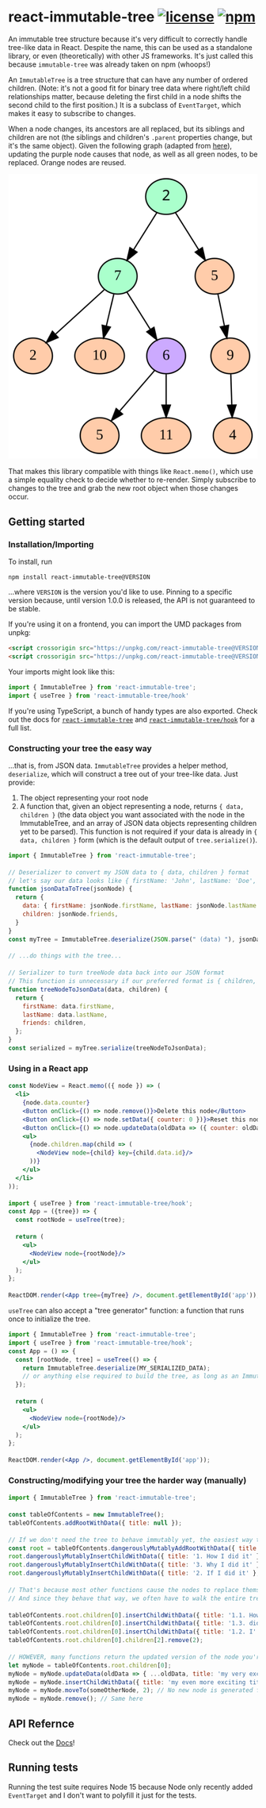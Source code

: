 # react-immutable-tree [![license](https://img.shields.io/npm/l/react-immutable-tree)](https://github.com/mrjacobbloom/echo/blob/master/LICENSE) [![npm](https://img.shields.io/npm/v/react-immutable-tree)](https://www.npmjs.com/package/react-immutable-tree)

An immutable tree structure because it's very difficult to correctly handle
tree-like data in React. Despite the name, this can be used as a standalone
library, or even (theoretically) with other JS frameworks. It's just called
this because `immutable-tree` was already taken on npm (whoops!)

An `ImmutableTree` is a tree structure that can have any number of ordered
children. (Note: it's not a good fit for binary tree data where right/left child
relationships matter, because deleting the first child in a node shifts the
second child to the first position.) It is a subclass of `EventTarget`, which
makes it easy to subscribe to changes.

When a node changes, its ancestors are all replaced, but its siblings
and children are not (the siblings and children's `.parent` properties change,
but it's the same object). Given the following graph (adapted from
[here](https://commons.wikimedia.org/wiki/File:Tree_(computer_science).svg)),
updating the purple node causes that node, as well as all green nodes, to be
replaced. Orange nodes are reused.

![Image representing upward propagation of changes](https://raw.githubusercontent.com/mrjacobbloom/react-immutable-tree/main/tree-example.svg)

That makes this library compatible with things like `React.memo()`, which use a
simple equality check to decide whether to re-render. Simply subscribe to changes to the tree and grab the new root object when those changes occur.

## Getting started

### Installation/Importing

To install, run

```shell
npm install react-immutable-tree@VERSION
```

...where `VERSION` is the version you'd like to use. Pinning to a specific
version because, until version 1.0.0 is released, the API is not guaranteed to
be stable.

If you're using it on a frontend, you can import the UMD packages from unpkg:
```html
<script crossorigin src="https://unpkg.com/react-immutable-tree@VERSION/dist/react-immutable-tree.umd.js"></script>
<script crossorigin src="https://unpkg.com/react-immutable-tree@VERSION/dist/react-immutable-tree-hook.umd.js"></script>
```

Your imports might look like this:

```javascript
import { ImmutableTree } from 'react-immutable-tree';
import { useTree } from 'react-immutable-tree/hook'
```

If you're using TypeScript, a bunch of handy types are also exported. Check out
the docs for [`react-immutable-tree`](/docs/modules/_react_immutable_tree_.md) and
[`react-immutable-tree/hook`](/docs/modules/_react_immutable_tree_hook_.md) for a full
list.

### Constructing your tree the easy way

...that is, from JSON data. `ImmutableTree` provides a helper method, `deserialize`,
which will construct a tree out of your tree-like data. Just provide:

1. The object representing your root node
1. A function that, given an object representing a node, returns
  `{ data, children }` (the data object you want associated with the node in the
  ImmutableTree, and an array of JSON data objects representing children yet to
  be parsed). This function is not required if your data is already in
  `{ data, children }` form (which is the default output of `tree.serialize()`).

```javascript
import { ImmutableTree } from 'react-immutable-tree';

// Deserializer to convert my JSON data to { data, children } format
// let's say our data looks like { firstName: 'John', lastName: 'Doe', friends: [ ...more people... ] }
function jsonDataToTree(jsonNode) {
  return {
    data: { firstName: jsonNode.firstName, lastName: jsonNode.lastName },
    children: jsonNode.friends,
  }
}
const myTree = ImmutableTree.deserialize(JSON.parse(" (data) "), jsonDataToTree);

// ...do things with the tree...

// Serializer to turn treeNode data back into our JSON format
// This function is unnecessary if our preferred format is { children, data }
function treeNodeToJsonData(data, children) {
  return {
    firstName: data.firstName,
    lastName: data.lastName,
    friends: children,
  };
}
const serialized = myTree.serialize(treeNodeToJsonData);
```

### Using in a React app

```jsx
const NodeView = React.memo(({ node }) => (
  <li>
    {node.data.counter}
    <Button onClick={() => node.remove()}>Delete this node</Button>
    <Button onClick={() => node.setData({ counter: 0 })}>Reset this node</Button>
    <Button onClick={() => node.updateData(oldData => ({ counter: oldData.counter + 1 }))}>Increment this node</Button>
    <ul>
      {node.children.map(child => (
        <NodeView node={child} key={child.data.id}/>
      ))}
    </ul>
  </li>
));

import { useTree } from 'react-immutable-tree/hook';
const App = ({tree}) => {
  const rootNode = useTree(tree);

  return (
    <ul>
      <NodeView node={rootNode}/>
    </ul>
  );
};

ReactDOM.render(<App tree={myTree} />, document.getElementById('app'));
```

`useTree` can also accept a "tree generator" function: a function that runs
once to initialize the tree.

```jsx
import { ImmutableTree } from 'react-immutable-tree';
import { useTree } from 'react-immutable-tree/hook';
const App = () => {
  const [rootNode, tree] = useTree(() => {
    return ImmutableTree.deserialize(MY_SERIALIZED_DATA);
    // or anything else required to build the tree, as long as an ImmutableTree is returned
  });

  return (
    <ul>
      <NodeView node={rootNode}/>
    </ul>
  );
};

ReactDOM.render(<App />, document.getElementById('app'));
```

### Constructing/modifying your tree the harder way (manually)

```javascript
import { ImmutableTree } from 'react-immutable-tree';

const tableOfContents = new ImmutableTree();
tableOfContents.addRootWithData({ title: null });

// If we don't need the tree to behave immutably yet, the easiest way to build it is using this function
const root = tableOfContents.dangerouslyMutablyAddRootWithData({ title: null });
root.dangerouslyMutablyInsertChildWithData({ title: '1. How I did it' });
root.dangerouslyMutablyInsertChildWithData({ title: '3. Why I did it' });
root.dangerouslyMutablyInsertChildWithData({ title: '2. If I did it' }, 1); // optional second argument is index

// That's because most other functions cause the nodes to replace themselves, dispatch events, etc.
// And since they behave that way, we often have to walk the entire tree for subsequent operations

tableOfContents.root.children[0].insertChildWithData({ title: '1.1. How' });
tableOfContents.root.children[0].insertChildWithData({ title: '1.3. did' }); // root is a different object now!
tableOfContents.root.children[0].insertChildWithData({ title: '1.2. I' }, 1); // again, optional second argument is index
tableOfContents.root.children[0].children[2].remove(2);

// HOWEVER, many functions return the updated version of the node you're operating on, making it easy to keep working with the same node
let myNode = tableOfContents.root.children[0];
myNode = myNode.updateData(oldData => { ...oldData, title: 'my very exciting title' });
myNode = myNode.insertChildWithData({ title: 'my even more exciting title' });
myNode = myNode.moveTo(someOtherNode, 2); // No new node is generated for this one, it returns itself. Also, optional second arg is index
myNode = myNode.remove(); // Same here
```

## API Refernce

Check out the [Docs](/docs)!

## Running tests

Running the test suite requires Node 15 because Node only recently added
`EventTarget` and I don't want to polyfill it just for the tests.
